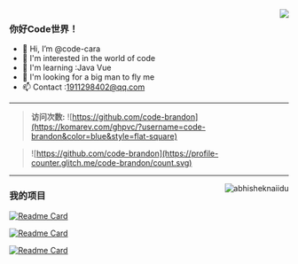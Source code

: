 <img align="right" src="https://github-readme-stats.vercel.app/api?username=code-brandon&show_icons=true&count_private=true&theme=radical" />

<!-- ![Dusai's GitHub stats](https://github-readme-stats.vercel.app/api?username=code-brandon&show_icons=true&count_private=true&theme=radical) -->

### 你好Code世界！

- 👋 Hi, I’m @code-cara
- 👀 I'm interested in the world of code
- 🌱 I'm learning :Java Vue
- 💞️ I'm looking for a big man to fly me
- 📫 Contact :1911298402@qq.com

<!---
code-cara/code-cara is a ✨ special ✨ repository because its `README.md` (this file) appears on your GitHub profile.
You can click the Preview link to take a look at your changes.
--->

---
  
> **访问次数:** ![https://github.com/code-brandon](https://komarev.com/ghpvc/?username=code-brandon&color=blue&style=flat-square)

> ![https://github.com/code-brandon](https://profile-counter.glitch.me/code-brandon/count.svg) 

---

<img align="right" src="https://github-readme-stats.vercel.app/api/top-langs?username=code-brandon&theme=radical&hide=handlebars&langs_count=8&bg_color=30,e96443,904e95&title_color=fff&text_color=fff" alt="abhisheknaiidu" />


### 我的项目

<!-- <p>
<a href="https://github.com/code-brandon/mz-cloud">
  <img align="center" src="https://github-readme-stats.vercel.app/api/pin/?username=code-brandon&repo=mz-cloud" />
</a>
  
  
<a href="https://github.com/code-brandon/mz-cloud-ui">
  <img align="center" src="https://github-readme-stats.vercel.app/api/pin/?username=code-brandon&repo=mz-cloud-ui" />
</a>
</p> -->
[![Readme Card](https://github-readme-stats.vercel.app/api/pin/?username=code-brandon&repo=mz-cloud)](https://github.com/code-brandon/mz-cloud)


[![Readme Card](https://github-readme-stats.vercel.app/api/pin/?username=code-brandon&repo=mz-cloud-ui)](https://github.com/code-brandon/mz-cloud-ui)

[![Readme Card](https://github-readme-stats.vercel.app/api/pin/?username=code-brandon&repo=parsing-tiktok-video)](https://github.com/code-brandon/parsing-tiktok-video)
